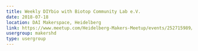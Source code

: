 ```yaml
---
title: Weekly DIYbio with Biotop Community Lab e.V.
date: 2018-07-18
location: DAI Makerspace, Heidelberg
link: https://www.meetup.com/Heidelberg-Makers-Meetup/events/252715989/
usergroup: makershd
type: usergroup
---
```

